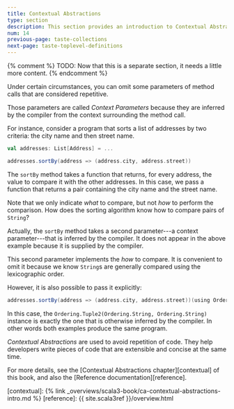 ```yaml
---
title: Contextual Abstractions
type: section
description: This section provides an introduction to Contextual Abstractions in Scala 3.
num: 14
previous-page: taste-collections
next-page: taste-toplevel-definitions
---
```



{% comment %}
TODO: Now that this is a separate section, it needs a little more content.
{% endcomment %}

Under certain circumstances, you can omit some parameters of method calls that are considered repetitive.

Those parameters are called _Context Parameters_ because they are inferred by the compiler from the context surrounding the method call.

For instance, consider a program that sorts a list of addresses by two criteria: the city name and then street name.

```scala
val addresses: List[Address] = ...

addresses.sortBy(address => (address.city, address.street))
```

The `sortBy` method takes a function that returns, for every address, the value to compare it with the other addresses.
In this case, we pass a function that returns a pair containing the city name and the street name.

Note that we only indicate _what_ to compare, but not _how_ to perform the comparison.
How does the sorting algorithm know how to compare pairs of `String`?

Actually, the `sortBy` method takes a second parameter---a context parameter---that is inferred by the compiler.
It does not appear in the above example because it is supplied by the compiler.

This second parameter implements the _how_ to compare.
It is convenient to omit it because we know `String`s are generally compared using the lexicographic order.

However, it is also possible to pass it explicitly:

```scala
addresses.sortBy(address => (address.city, address.street))(using Ordering.Tuple2(Ordering.String, Ordering.String))
```

In this case, the `Ordering.Tuple2(Ordering.String, Ordering.String)` instance is exactly the one that is otherwise inferred by the compiler.
In other words both examples produce the same program.

_Contextual Abstractions_ are used to avoid repetition of code.
They help developers write pieces of code that are extensible and concise at the same time.

For more details, see the [Contextual Abstractions chapter][contextual] of this book, and also the [Reference documentation][reference].



[contextual]: {% link _overviews/scala3-book/ca-contextual-abstractions-intro.md %}
[reference]: {{ site.scala3ref }}/overview.html
